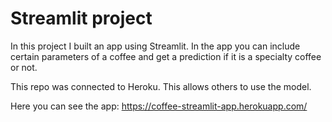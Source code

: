# Streamlit project

In this project I built an app using Streamlit. In the app you can include certain parameters of a coffee and get a prediction if it is a specialty coffee or not.

This repo was connected to Heroku. This allows others to use the model.

Here you can see the app: https://coffee-streamlit-app.herokuapp.com/
